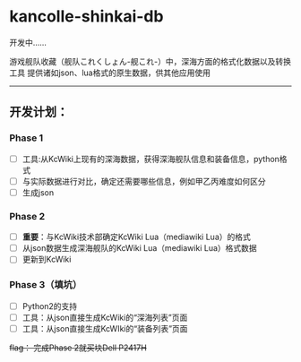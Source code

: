 # kancolle-shinkai-db

开发中……

游戏舰队收藏（舰队これくしょん-舰これ-）中，深海方面的格式化数据以及转换工具
提供诸如json、lua格式的原生数据，供其他应用使用

---

## 开发计划：

### Phase 1
- [ ] 工具:从KcWiki上现有的深海数据，获得深海舰队信息和装备信息，python格式
- [ ] 与实际数据进行对比，确定还需要哪些信息，例如甲乙丙难度如何区分
- [ ] 生成json

### Phase 2
- [ ] **重要**：与KcWiki技术部确定KcWiki Lua（mediawiki Lua）的格式
- [ ] 从json数据生成深海舰队的KcWiki Lua（mediawiki Lua）格式数据
- [ ] 更新到KcWiki

### Phase 3（填坑）
- [ ] Python2的支持
- [ ] 工具：从json直接生成KcWiki的“深海列表”页面
- [ ] 工具：从json直接生成KcWIki的“装备列表”页面

~~flag： 完成Phase 2就买块Dell P2417H~~
